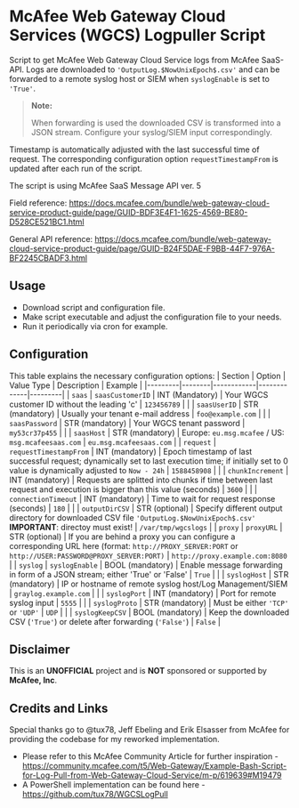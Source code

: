 # McAfee Web Gateway Cloud Services (WGCS) Logpuller Script

Script to get McAfee Web Gateway Cloud Service logs from McAfee SaaS-API. Logs are downloaded to ```'OutputLog.$NowUnixEpoch$.csv'``` and can be forwarded to a remote syslog host or SIEM when ```syslogEnable``` is set to ```'True'```.

> **Note:**
>
> When forwarding is used the downloaded CSV is transformed into a JSON stream. Configure your syslog/SIEM input correspondingly.

Timestamp is automatically adjusted with the last successful time of request. The corresponding configuration option ```requestTimestampFrom``` is updated after each run of the script.

The script is using McAfee SaaS Message API ver. 5

Field reference:
<https://docs.mcafee.com/bundle/web-gateway-cloud-service-product-guide/page/GUID-BDF3E4F1-1625-4569-BE80-D528CE521BC1.html>

General API reference:
<https://docs.mcafee.com/bundle/web-gateway-cloud-service-product-guide/page/GUID-B24F5DAE-F9BB-44F7-976A-BF2245CBADF3.html>

## Usage

- Download script and configuration file.
- Make script executable and adjust the configuration file to your needs.
- Run it periodically via cron for example.

## Configuration

This table explains the necessary configuration options:
| Section | Option | Value Type | Description | Example |
|---------|--------|------------|-------------|---------|
| ```saas``` | ```saasCustomerID``` | INT (Mandatory) | Your WGCS customer ID without the leading 'c' | ```123456789``` |
|  | ```saasUserID``` | STR (mandatory) | Usually your tenant e-mail address | ```foo@example.com``` |
|  | ```saasPassword``` | STR (mandatory) | Your WGCS tenant password | ```my53cr37p455``` |
|  | ```saasHost``` | STR (mandatory) | Europe: ```eu.msg.mcafee``` / US: ```msg.mcafeesaas.com``` | ```eu.msg.mcafeesaas.com``` |
| ```request``` | ```requestTimestampFrom``` | INT (mandatory) | Epoch timestamp of last successful request; dynamically set to last execution time; if initially set to 0 value is dynamically adjusted to ```Now - 24h``` | ```1588458908``` |
|  | ```chunkIncrement``` | INT (mandatory) | Requests are splitted into chunks if time between last request and execution is bigger than this value (seconds) | ```3600``` |
|  | ```connectionTimeout``` | INT (mandatory) | Time to wait for request response (seconds) | ```180``` |
|  | ```outputDirCSV``` | STR (optional) | Specify different output directory for downloaded CSV file ```'OutputLog.$NowUnixEpoch$.csv'``` **IMPORTANT**: directoy must exist! | ```/var/tmp/wgcslogs``` |
| ```proxy``` | ```proxyURL``` | STR (optional) | If you are behind a proxy you can configure a corresponding URL here (format: ```http://PROXY_SERVER:PORT``` or ```http://USER:PASSWORD@PROXY_SERVER:PORT)``` | ```http://proxy.example.com:8080``` |
| ```syslog``` | ```syslogEnable``` | BOOL (mandatory) | Enable message forwarding in form of a JSON stream; either 'True' or 'False' | ```True``` |
|  | ```syslogHost``` | STR (mandatory) | IP or hostname of remote syslog host/Log Management/SIEM | ```graylog.example.com``` |
|  | ```syslogPort``` | INT (mandatory) | Port for remote syslog input | ```5555``` |
|  | ```syslogProto``` | STR (mandatory) | Must be either ```'TCP'``` or ```'UDP'``` | ```UDP``` |
|  | ```syslogKeepCSV``` | BOOL (mandatory) | Keep the downloaded CSV (```'True'```) or delete after forwarding (```'False'```) | ```False``` |

## Disclaimer

This is an **UNOFFICIAL** project and is **NOT** sponsored or supported by **McAfee, Inc**.

## Credits and Links

Special thanks go to @tux78, Jeff Ebeling and Erik Elsasser from McAfee for providing the codebase for my reworked implementation.

- Please refer to this McAfee Community Article for further inspiration - <https://community.mcafee.com/t5/Web-Gateway/Example-Bash-Script-for-Log-Pull-from-Web-Gateway-Cloud-Service/m-p/619639#M19479>
- A PowerShell implementation can be found here - <https://github.com/tux78/WGCSLogPull>
